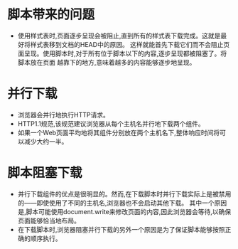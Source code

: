# 脚本带来的问题
* 使用样式表时,页面逐步呈现会被阻止,直到所有的样式表下载完成。这就是最好将样式表移到文档的HEAD中的原因。
这样就能首先下载它们而不会阻止页面呈现。使用脚本时,对于所有位于脚本以下的内容,逐步呈现都被阻塞了。将脚本放在页面
越靠下的地方,意味着越多的内容能够逐步地呈现。
# 并行下载
* 浏览器会并行地执行HTTP请求。
* HTTP1.1规范,该规范建议浏览器从每个主机名并行地下载两个组件。
* 如果一个Web页面平均地将其组件分别放在两个主机名下,整体响应时间将可以减少大约一半。
#  脚本阻塞下载
* 并行下载组件的优点是很明显的。然而,在下载脚本时并行下载实际上是被禁用的——即使使用了不同的主机名,浏览器也不会启动其他下载。
其中一个原因是,脚本可能使用document.write来修改页面的内容,因此浏览器会等待,以确保页面能够恰当地布局。
* 在下载脚本时,浏览器阻塞并行下载的另外一个原因是为了保证脚本能够按照正确的顺序执行。